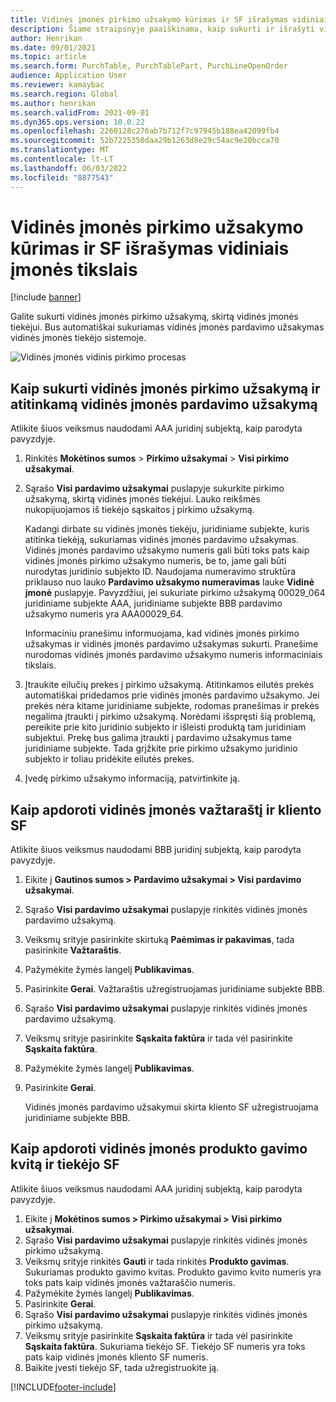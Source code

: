 ```yaml
---
title: Vidinės įmonės pirkimo užsakymo kūrimas ir SF išrašymas vidiniais įmonės tikslais
description: Šiame straipsnyje paaiškinama, kaip sukurti ir išrašyti vidinės įmonės pirkimo užsakymo SF vidiniam naudojimui
author: Henrikan
ms.date: 09/01/2021
ms.topic: article
ms.search.form: PurchTable, PurchTablePart, PurchLineOpenOrder
audience: Application User
ms.reviewer: kamaybac
ms.search.region: Global
ms.author: henrikan
ms.search.validFrom: 2021-09-01
ms.dyn365.ops.version: 10.0.22
ms.openlocfilehash: 2260128c276ab7b712f7c97945b188ea42099fb4
ms.sourcegitcommit: 52b7225350daa29b1263d8e29c54ac9e20bcca70
ms.translationtype: MT
ms.contentlocale: lt-LT
ms.lasthandoff: 06/03/2022
ms.locfileid: "8877543"
---
```

# <a name="create-and-invoice-an-intercompany-purchase-order-for-internal-use"></a>Vidinės įmonės pirkimo užsakymo kūrimas ir SF išrašymas vidiniais įmonės tikslais

[!include [banner](../../includes/banner.md)]

Galite sukurti vidinės įmonės pirkimo užsakymą, skirtą vidinės įmonės tiekėjui. Bus automatiškai sukuriamas vidinės įmonės pardavimo užsakymas vidinės įmonės tiekėjo sistemoje.

![Vidinės įmonės vidinis pirkimo procesas](media/intercompanypurchaseprocess.png)

## <a name="create-an-intercompany-purchase-order-and-a-corresponding-intercompany-sales-order"></a>Kaip sukurti vidinės įmonės pirkimo užsakymą ir atitinkamą vidinės įmonės pardavimo užsakymą

Atlikite šiuos veiksmus naudodami AAA juridinį subjektą, kaip parodyta pavyzdyje.

1. Rinkitės **Mokėtinos sumos** \> **Pirkimo užsakymai** \> **Visi pirkimo užsakymai**.
1. Sąrašo **Visi pardavimo užsakymai** puslapyje sukurkite pirkimo užsakymą, skirtą vidinės įmonės tiekėjui. Lauko reikšmės nukopijuojamos iš tiekėjo sąskaitos į pirkimo užsakymą.

    Kadangi dirbate su vidinės įmonės tiekėju, juridiniame subjekte, kuris atitinka tiekėją, sukuriamas vidinės įmonės pardavimo užsakymas. Vidinės įmonės pardavimo užsakymo numeris gali būti toks pats kaip vidinės įmonės pirkimo užsakymo numeris, be to, jame gali būti nurodytas juridinio subjekto ID. Naudojama numeravimo struktūra priklauso nuo lauko **Pardavimo užsakymo numeravimas** lauke **Vidinė įmonė** puslapyje. Pavyzdžiui, jei sukuriate pirkimo užsakymą 00029\_064 juridiniame subjekte AAA, juridiniame subjekte BBB pardavimo užsakymo numeris yra AAA00029\_64.

    Informaciniu pranešimu informuojama, kad vidinės įmonės pirkimo užsakymas ir vidinės įmonės pardavimo užsakymas sukurti. Pranešime nurodomas vidinės įmonės pardavimo užsakymo numeris informaciniais tikslais.

1. Įtraukite eilučių prekes į pirkimo užsakymą. Atitinkamos eilutės prekės automatiškai pridedamos prie vidinės įmonės pardavimo užsakymo. Jei prekės nėra kitame juridiniame subjekte, rodomas pranešimas ir prekės negalima įtraukti į pirkimo užsakymą. Norėdami išspręsti šią problemą, pereikite prie kito juridinio subjekto ir išleisti produktą tam juridiniam subjektui. Prekę bus galima įtraukti į pardavimo užsakymus tame juridiniame subjekte. Tada grįžkite prie pirkimo užsakymo juridinio subjekto ir toliau pridėkite eilutės prekes.
1. Įvedę pirkimo užsakymo informaciją, patvirtinkite ją.

## <a name="process-the-intercompany-packing-slip-and-customer-invoice"></a>Kaip apdoroti vidinės įmonės važtaraštį ir kliento SF

Atlikite šiuos veiksmus naudodami BBB juridinį subjektą, kaip parodyta pavyzdyje.

1. Eikite į **Gautinos sumos \> Pardavimo užsakymai \> Visi pardavimo užsakymai**.
1. Sąrašo **Visi pardavimo užsakymai** puslapyje rinkitės vidinės įmonės pardavimo užsakymą.
1. Veiksmų srityje pasirinkite skirtuką **Paėmimas ir pakavimas**, tada pasirinkite **Važtaraštis**.
1. Pažymėkite žymės langelį **Publikavimas**.
1. Pasirinkite **Gerai**. Važtaraštis užregistruojamas juridiniame subjekte BBB.
1. Sąrašo **Visi pardavimo užsakymai** puslapyje rinkitės vidinės įmonės pardavimo užsakymą.
1. Veiksmų srityje pasirinkite **Sąskaita faktūra** ir tada vėl pasirinkite **Sąskaita faktūra**.
1. Pažymėkite žymės langelį **Publikavimas**.
1. Pasirinkite **Gerai**.

    Vidinės įmonės pardavimo užsakymui skirta kliento SF užregistruojama juridiniame subjekte BBB.

## <a name="process-the-intercompany-product-receipt-and-vendor-invoice"></a>Kaip apdoroti vidinės įmonės produkto gavimo kvitą ir tiekėjo SF

Atlikite šiuos veiksmus naudodami AAA juridinį subjektą, kaip parodyta pavyzdyje.

1. Eikite į **Mokėtinos sumos \> Pirkimo užsakymai \> Visi pirkimo užsakymai**.
1. Sąrašo **Visi pardavimo užsakymai** puslapyje rinkitės vidinės įmonės pirkimo užsakymą.
1. Veiksmų srityje rinkitės **Gauti** ir tada rinkitės **Produkto gavimas**. Sukuriamas produkto gavimo kvitas. Produkto gavimo kvito numeris yra toks pats kaip vidinės įmonės važtaraščio numeris.
1. Pažymėkite žymės langelį **Publikavimas**.
1. Pasirinkite **Gerai**.
1. Sąrašo **Visi pardavimo užsakymai** puslapyje rinkitės vidinės įmonės pirkimo užsakymą.
1. Veiksmų srityje pasirinkite **Sąskaita faktūra** ir tada vėl pasirinkite **Sąskaita faktūra**. Sukuriama tiekėjo SF. Tiekėjo SF numeris yra toks pats kaip vidinės įmonės kliento SF numeris.
1. Baikite įvesti tiekėjo SF, tada užregistruokite ją.

[!INCLUDE[footer-include](../../includes/footer-banner.md)]
